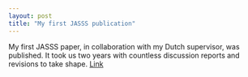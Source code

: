 ```yaml
---
layout: post
title: "My first JASSS publication"
---
```


My first JASSS paper, in collaboration with my Dutch supervisor, was published. It took us two years with countless discussion reports and revisions to take shape. [Link](/publications/How_Availability_Heuristic.pdf)

<!-- [cv]({{site.github.url}}{% link /publications/How_Availability_Heuristic.pdf %}) -->